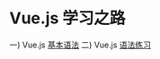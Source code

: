 # Vue.js 学习之路 
一) Vue.js <a href="https://cn.vuejs.org/v2/guide/conditional.html">基本语法</a>
二) Vue.js <a href="https://github.com/dinglittle/Vue.js/blob/master/vue%E5%9F%BA%E7%A1%80.html">语法练习</a>
 
          
